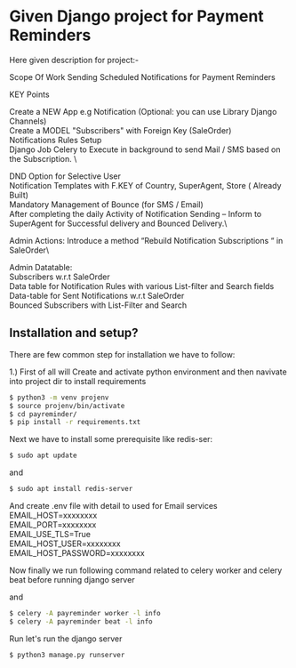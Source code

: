 # Given Django project for Payment Reminders

Here given description for project:-



Scope Of Work
Sending Scheduled Notifications for Payment Reminders
 
KEY Points
 
Create a NEW App e.g Notification (Optional: you can use Library Django Channels) \
Create a MODEL "Subscribers" with Foreign Key (SaleOrder) \
Notifications Rules Setup\
Django Job Celery to Execute in background to send Mail / SMS based on the Subscription. \
 
DND Option for Selective User \
Notification Templates with F.KEY of Country, SuperAgent, Store  ( Already Built) \
Mandatory Management of Bounce (for SMS / Email)\
After completing the daily Activity of Notification Sending – Inform to SuperAgent for Successful delivery and Bounced Delivery.\
 
Admin Actions:
Introduce a method “Rebuild Notification Subscriptions “ in SaleOrder\
 
Admin Datatable:\
Subscribers w.r.t SaleOrder\
Data table for Notification Rules with various List-filter and Search fields\
Data-table for Sent Notifications w.r.t SaleOrder\
Bounced Subscribers with List-Filter and Search

## Installation and setup?

There are few common step for installation we have to follow:

1.) First of all will Create and activate python environment and then navivate into project dir to install requirements

```sh
$ python3 -m venv projenv
$ source projenv/bin/activate
$ cd payreminder/
$ pip install -r requirements.txt
```

Next we have to install some prerequisite like redis-ser:

```sh
$ sudo apt update
```

and 
```sh
$ sudo apt install redis-server
```


And create .env file  with detail to used for Email services
EMAIL_HOST=xxxxxxxx \
EMAIL_PORT=xxxxxxxx \
EMAIL_USE_TLS=True \
EMAIL_HOST_USER=xxxxxxxx \
EMAIL_HOST_PASSWORD=xxxxxxxx


Now finally we run following command related to celery worker and celery beat before running django server


and 
```sh
$ celery -A payreminder worker -l info
$ celery -A payreminder beat -l info
```


Run let's run the django server

```sh
$ python3 manage.py runserver
```
